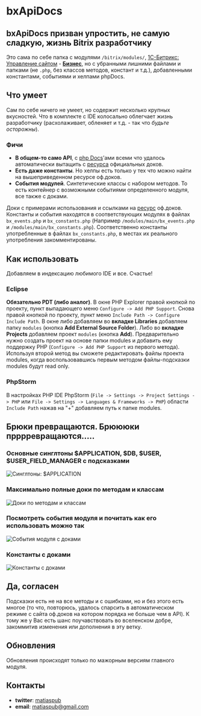 # bxApiDocs

## bxApiDocs призван упростить, не самую сладкую, жизнь Bitrix разработчику


Это сама по себе папка с модулями `/bitrix/modules/`, [1С-Битрикс: Управление сайтом](https://www.1c-bitrix.ru/products/cms/) - **[Бизнес](http://www.1c-bitrix.ru/download/cms.php#tab-php-link)**, но с убранными лишними файлами и папками (не `.php`, без классов методов, констант и т.д.), добавленными константами, событиями и хелпами phpDocs.

## Что умеет

Сам по себе ничего не умеет, но содержит несколько крупных вкусностей. Что в комплекте с IDE колоcально облегчает жизнь разработчику (расхолаживает, обленяет и т.д. - так что *будьте осторожны*).

### Фичи

* **В общем-то само API**, с [php Docs](http://ru.wikipedia.org/wiki/PHPDoc)’ами всеми что удалось автоматически вытащить с [ресурса](http://dev.1c-bitrix.ru/api_help/) официальных доков.
* **Есть даже константы**. Но хелпы есть только у тех что можно найти на вышеприведенном ресурсе оф.доков.
* **События модулей**. Синтетические классы с набором методов. То есть контейнер с возможными событиями определенного модуля, все также с доками.

Доки с примерами использования и ссылками на [ресурс](http://dev.1c-bitrix.ru/api_help/) оф.доков. Константы и события находятся в соответствующих модулях в файлах `bx_events.php` и `bx_constants.php` (Например `/modules/main/bx_events.php` и `/modules/main/bx_constants.php`). Соответственно константы употребленные в файлах `bx_constants.php`, в местах иx реального употребления закомментированы.

## Как использовать

Добавляем в индексацию любимого IDE и все. Счастье!

### Eclipse

**Обязательно PDT (либо аналог)**. В окне PHP Explorer правой кнопкой по проекту, пункт выпадающего меню `Configure -> Add PHP Support`. Снова правой кнопкой по проекту, пункт меню `Include Path -> Configure Include Path`. В окне либо добавляем во **вкладке Libraries** добавляем папку `modules` (кнопка **Add External Source Folder**). Либо во **вкладке Projects** добавляем проект `modules` (кнопка **Add**). Предварительно нужно создать проект на основе папки modules и добавить ему поддержку PHP (`Configure -> Add PHP Support` из первого метода). Используя второй метод вы сможете редактировать файлы проекта modules, когда воспользовавшись первым методом файлы-подсказки modules будут read only.

### PhpStorm

В настройках PHP IDE PhpStorm (`File -> Settings -> Project Settings -> PHP` или `File -> Settings -> Languages & Frameworks -> PHP`) области `Include Path` нажав на "+" добавляем путь к папке modules.

## Брюки превращаются. Брюююки прррревращаются.....

### Основные синглтоны $APPLICATION, $DB, $USER, $USER_FIELD_MANAGER с подсказками

![Синглтоны: $APPLICATION](https://monosnap.com/image/dplrjSLmBXtK3A8Rv3nXJIj6g.png)

### Максимально полные доки по методам и классам

![Доки по методам и классам](https://monosnap.com/image/9oRa5bZj9qbLVeNk3R6NYu44u.png)

### Посмотреть события модуля и почитать как его использовать можно так

![События модуля с доками](https://monosnap.com/image/9pIhjhvYbK56RumvtVfoRgDls.png)

### Константы с доками

![Константы с доками](https://monosnap.com/image/FbBLw677cEfUrOMcuGOjH9j3H.png)

## Да, согласен

Подсказки есть не на все методы и с ошибками, но и без этого есть многое (то что, повторюсь, удалось спарсить в автоматическом режиме с сайта оф.доков на котором порядка не больше чем в API). К тому же у Вас есть шанс поучавствовать во вселенском добре, закоммитив изменения или дополнения в эту ветку.

## Обновления

Обновления происходят только по мажорным версиям главного модуля.

## Контакты

* **twitter**: [matiaspub](https://twitter.com/matiaspub)
* **email**: matiaspub@gmail.com